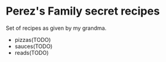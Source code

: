 # Perez's Family secret recipes

Set of recipes as given by my grandma.

- pizzas(TODO)
- sauces(TODO)
- reads(TODO)
